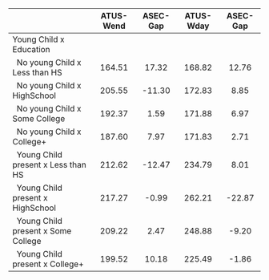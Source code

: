 
|                      |    ATUS-Wend |     ASEC-Gap |    ATUS-Wday |     ASEC-Gap |
| -------------------- | :----------: | :----------: | :----------: | :----------: |
| Young Child x Education |              |              |              |              |
| &nbsp;&nbsp;No young Child x Less than HS |       164.51 |        17.32 |       168.82 |        12.76 |
| &nbsp;&nbsp;No young Child x HighSchool |       205.55 |       -11.30 |       172.83 |         8.85 |
| &nbsp;&nbsp;No young Child x Some College |       192.37 |         1.59 |       171.88 |         6.97 |
| &nbsp;&nbsp;No young Child x College+ |       187.60 |         7.97 |       171.83 |         2.71 |
| &nbsp;&nbsp;Young Child present x Less than HS |       212.62 |       -12.47 |       234.79 |         8.01 |
| &nbsp;&nbsp;Young Child present x HighSchool |       217.27 |        -0.99 |       262.21 |       -22.87 |
| &nbsp;&nbsp;Young Child present x Some College |       209.22 |         2.47 |       248.88 |        -9.20 |
| &nbsp;&nbsp;Young Child present x College+ |       199.52 |        10.18 |       225.49 |        -1.86 |

